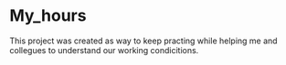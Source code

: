 # My_hours
This project was created as way to keep practing while helping me and collegues to understand our working condicitions. 
